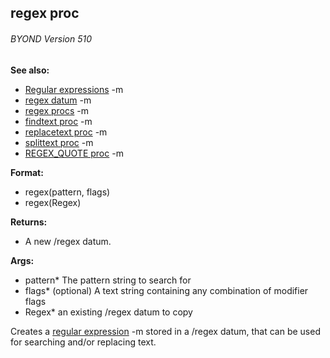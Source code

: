 ## regex proc 
###### BYOND Version 510
**See also:**
*   [Regular expressions](/ref/%7Bnotes%7D/regex.md) -m
*   [regex datum](/ref/regex.md) -m
*   [regex procs](/ref/regex/proc.md) -m
*   [findtext proc](/ref/proc/findtext.md) -m
*   [replacetext proc](/ref/proc/replacetext.md) -m
*   [splittext proc](/ref/proc/splittext.md) -m
*   [REGEX_QUOTE proc](/ref/proc/REGEX_QUOTE.md) -m
<!-- -->
**Format:**
*   regex(pattern, flags)
*   regex(Regex)
<!-- -->
**Returns:**
*   A new /regex datum.
<!-- -->
**Args:**
*   pattern* The pattern string to search for
*   flags* (optional) A text string containing any combination of
    modifier flags
*   Regex* an existing /regex datum to copy


Creates a [regular expression](/ref/%7Bnotes%7D/regex.md) -m stored in
a /regex datum, that can be used for searching and/or replacing text.